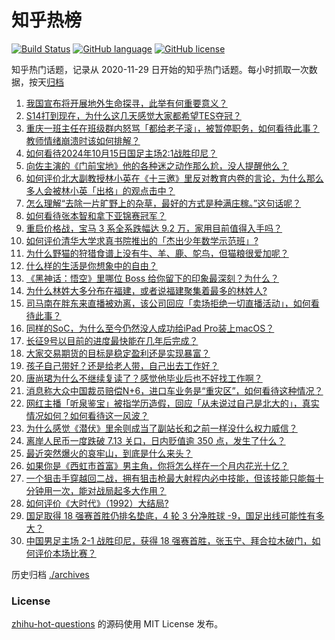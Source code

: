 # 知乎热榜
[![Build Status](https://github.com/ToWeLong/zhihu-hot-questions/workflows/CI/badge.svg)](https://github.com/ToWeLong/zhihu-hot-questions/actions)
[![GitHub language](https://img.shields.io/badge/language-golang-orange.svg)](https://golang.org/)
[![GitHub license](https://img.shields.io/github/license/ToWeLong/zhihu-hot-questions)](https://github.com/ToWeLong/zhihu-hot-questions/blob/main/LICENSE)

知乎热门话题，记录从 2020-11-29 日开始的知乎热门话题。每小时抓取一次数据，按天[归档](./archives)

<!-- BEGIN -->

1. [我国宣布将开展地外生命探寻，此举有何重要意义？](https://www.zhihu.com/question/928145555)
1. [S14打到现在，为什么这几天感觉大家都希望TES夺冠？](https://www.zhihu.com/question/945849816)
1. [重庆一班主任在班级群内怒骂「都给老子滚」，被暂停职务，如何看待此事？教师情绪崩溃时该如何排解？](https://www.zhihu.com/question/943447099)
1. [如何看待2024年10月15日国足主场2:1战胜印尼？](https://www.zhihu.com/question/980750570)
1. [向佐主演的《门前宝地》他的各种迷之动作那么尬，没人提醒他么？](https://www.zhihu.com/question/809274358)
1. [如何评价北大副教授林小英在《十三邀》里反对教育内卷的言论，为什么那么多人会被林小英「出格」的观点击中？](https://www.zhihu.com/question/670845121)
1. [怎么理解“去除一片旷野上的杂草，最好的方式是种满庄稼。”这句话呢？](https://www.zhihu.com/question/897663825)
1. [如何看待张本智和拿下亚锦赛冠军？](https://www.zhihu.com/question/859596374)
1. [重启价格战，宝马 3 系全系跌幅达 9.2 万，家用目前值得入手吗？](https://www.zhihu.com/question/864609699)
1. [如何评价清华大学求真书院推出的「杰出少年数学示范班」?](https://www.zhihu.com/question/839614237)
1. [为什么野猫的狩猎食谱上没有牛、羊、鹿、鸵鸟，但猫粮很爱加呢？](https://www.zhihu.com/question/589856488)
1. [什么样的生活是你想象中的自由？](https://www.zhihu.com/question/887097967)
1. [《黑神话：悟空》里哪位 Boss 给你留下的印象最深刻？为什么？](https://www.zhihu.com/question/664774012)
1. [为什么林姓大多分布在福建，或者说福建聚集着最多的林姓人?](https://www.zhihu.com/question/21665714)
1. [司马南在胖东来直播被劝离，该公司回应「卖场拒绝一切直播活动」，如何看待此事？](https://www.zhihu.com/question/921786132)
1. [同样的SoC，为什么至今仍然没人成功给iPad Pro装上macOS？](https://www.zhihu.com/question/653844573)
1. [长征9号以目前的进度最快能在几年后完成？](https://www.zhihu.com/question/565382237)
1. [大家交易期货的目标是稳定盈利还是实现暴富？](https://www.zhihu.com/question/679605402)
1. [孩子自己带好？还是给老人带，自己出去工作好？](https://www.zhihu.com/question/874857175)
1. [唐尚珺为什么不继续复读了？感觉他毕业后也不好找工作啊？](https://www.zhihu.com/question/667247080)
1. [消息称大众中国裁员赔偿N+6，进口车业务是“重灾区”，如何看待这种情况？](https://www.zhihu.com/question/807260835)
1. [网红主播「听泉鉴宝」被指学历造假，回应「从未说过自己是北大的」，真实情况如何？如何看待这一风波？](https://www.zhihu.com/question/921058235)
1. [为什么感觉《潜伏》里余则成当了副站长和之前一样没什么权力威信？](https://www.zhihu.com/question/530882777)
1. [离岸人民币一度跌破 7.13 关口，日内贬值逾 350 点，发生了什么？](https://www.zhihu.com/question/946498418)
1. [最近突然爆火的哀牢山，到底是什么来头？](https://www.zhihu.com/question/791981908)
1. [如果你是《西虹市首富》男主角，你将怎么样在一个月内花光十亿？](https://www.zhihu.com/question/287526924)
1. [一个狙击手穿越回二战，拥有狙击枪最大射程内必中技能，但该技能只能每十分钟用一次，能对战局起多大作用？](https://www.zhihu.com/question/666457414)
1. [如何评价《大时代》（1992）大结局?](https://www.zhihu.com/question/32059360)
1. [国足取得 18 强赛首胜仍排名垫底，4 轮 3 分净胜球 -9，国足出线可能性有多大？](https://www.zhihu.com/question/981540763)
1. [中国男足主场 2-1 战胜印尼，获得 18 强赛首胜，张玉宁、拜合拉木破门，如何评价本场比赛？](https://www.zhihu.com/question/947981445)

<!-- END -->

历史归档 [./archives](./archives)


### License
[zhihu-hot-questions](https://github.com/towelong/zhihu-hot-questions) 的源码使用 MIT License 发布。